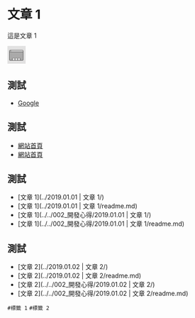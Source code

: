 # 文章 1
這是文章 1

![圖片](img/01.png)

## 測試
* [Google](https://www.google.com.tw)

## 測試
* [網站首頁](../../001_網站首頁)
* [網站首頁](../../001_網站首頁/readme.md)

## 測試
* [文章 1](../2019.01.01 | 文章 1/)
* [文章 1](../2019.01.01 | 文章 1/readme.md)
* [文章 1](../../002_開發心得/2019.01.01 | 文章 1/)
* [文章 1](../../002_開發心得/2019.01.01 | 文章 1/readme.md)

## 測試
* [文章 2](../2019.01.02 | 文章 2/)
* [文章 2](../2019.01.02 | 文章 2/readme.md)
* [文章 2](../../002_開發心得/2019.01.02 | 文章 2/)
* [文章 2](../../002_開發心得/2019.01.02 | 文章 2/readme.md)

`#標籤 1` `#標籤 2`